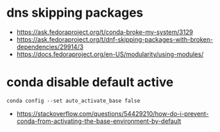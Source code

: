 # dns skipping packages
- https://ask.fedoraproject.org/t/conda-broke-my-system/3129
- https://ask.fedoraproject.org/t/dnf-skipping-packages-with-broken-dependencies/29914/3
- https://docs.fedoraproject.org/en-US/modularity/using-modules/

# conda disable default active
```shell
conda config --set auto_activate_base false
```
- https://stackoverflow.com/questions/54429210/how-do-i-prevent-conda-from-activating-the-base-environment-by-default
